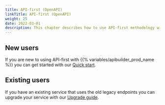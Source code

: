 ```yaml
---
title: API-first (OpenAPI)
linkTitle: API-first (OpenAPI)
weight: 25
date: 2022-03-01
description: This chapter describes how to use API-first methodology with the product.
---
```

## New users
If you are new to using API-first with {{% variables/apibuilder_prod_name %}} you can get started with our [Quick start](/docs/guide_openapi/quick_start).

## Existing users
If you have an existing service that uses the old legacy endpoints you can upgrade your service with our [Upgrade guide](/docs/guide_openapi/upgrading).
